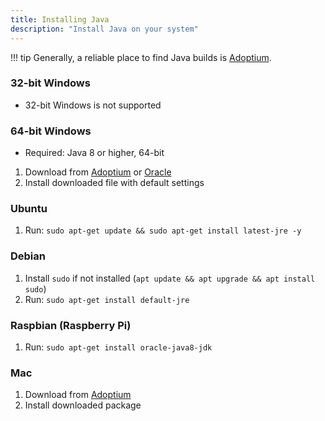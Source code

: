 ```yaml
---
title: Installing Java
description: "Install Java on your system"
---
```


!!! tip
    Generally, a reliable place to find Java builds is [Adoptium](https://adoptium.net/).

### 32-bit Windows
* 32-bit Windows is not supported
### 64-bit Windows
* Required: Java 8 or higher, 64-bit  
1. Download from [Adoptium](https://adoptium.net/) or [Oracle](https://www.oracle.com/technetwork/java/javase/downloads/index.html)
2. Install downloaded file with default settings
### Ubuntu
1. Run: `sudo apt-get update && sudo apt-get install latest-jre -y`
### Debian 
1. Install `sudo` if not installed (`apt update && apt upgrade && apt install sudo`)  
2. Run: `sudo apt-get install default-jre`
### Raspbian (Raspberry Pi)
1. Run: `sudo apt-get install oracle-java8-jdk`
### Mac
1. Download from [Adoptium](https://adoptium.net/)
2. Install downloaded package
